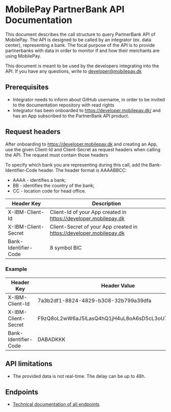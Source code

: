 # MobilePay PartnerBank API Documentation
This document describes the call structure to query PartnerBank API of MobilePay. The API is designed to be called by an integrator (ex. data center), representing a bank. The focal purpose of the API is to provide partnerbanks with data in order to monitor if and how their merchants are using MobilePay. 

This document is meant to be used by the developers integrating into the API.
If you have any questions, write to developer@mobilepay.dk 

## Prerequisites
- Integrator needs to inform about GitHub username, in order to be invited to the documentation repository with read rights
- Integrator has been onboarded to https://developer.mobilepay.dk/ and has an App subscribed to the PartnerBank API product.

## Request headers
After onboarding to https://developer.mobilepay.dk and creating an App, use the given Client-Id and Client-Secret as request headers when calling the API. The request must contain those headers 

To specify which bank you are representing during this call, add the Bank-Identifier-Code header. The header format is AAAABBCC:
- AAAA - identifies a bank;
- BB - identifies the country of the bank;
- CC - location code for head office.

| Header Key           | Description                                                         |
| -------------------  | ------------------------------------------------------------------- |
| X-IBM-Client-Id      | Client-Id of your App created in https://developer.mobilepay.dk     |
| X-IBM-Client-Secret  | Client-Secret of your App created in https://developer.mobilepay.dk |
| Bank-Identifier-Code | 8 symbol BIC                                                        |

### Example
| Header Key           | Header Value                                       |
| -------------------  | -------------------------------------------------- |
| X-IBM-Client-Id      | 7a3b2df1-8824-4829-b308-32b799a39dfa               |
| X-IBM-Client-Secret  | F9zQ8oL2wW6aJ5lLasQ4hQ1jH4uL8oA6sD5cL3oU7aO1mP2nZ4 |
| Bank-Identifier-Code | DABADKKK                                           |


## API limitations
- The provided data is not real-time. The delay can be up to 48h.

## Endpoints
- [Technical documentation of all endpoints](endpoints.md)
